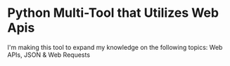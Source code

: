 # Python Multi-Tool that Utilizes Web Apis
I'm making this tool to expand my knowledge on the following topics: Web APIs, JSON & Web Requests
